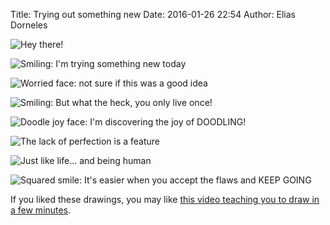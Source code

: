 Title: Trying out something new
Date: 2016-01-26 22:54
Author: Elias Dorneles


<!-- PELICAN_BEGIN_SUMMARY -->
![Hey there!](https://i.imgur.com/KZo7ObI.png)
<!-- PELICAN_END_SUMMARY -->

![Smiling: I'm trying something new today](https://i.imgur.com/vjWgCAK.png)

![Worried face: not sure if this was a good idea](https://i.imgur.com/QPGcgDE.png)

![Smiling: But what the heck, you only live once!](https://i.imgur.com/whDBm4O.png)

![Doodle joy face: I'm discovering the joy of DOODLING!](https://i.imgur.com/Bq54jBg.png)

![The lack of perfection is a feature](https://i.imgur.com/45YdMZI.png)

![Just like life... and being human](https://i.imgur.com/zBog5ta.png)

![Squared smile: It's easier when you accept the flaws and KEEP GOING](https://i.imgur.com/fgU8Y57.png)


If you liked these drawings, you may like [this video teaching you to draw in a
few minutes](https://www.youtube.com/watch?v=7TXEZ4tP06c&feature=youtu.be).
